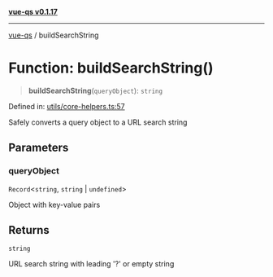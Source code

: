 [**vue-qs v0.1.17**](../README.md)

---

[vue-qs](../README.md) / buildSearchString

# Function: buildSearchString()

> **buildSearchString**(`queryObject`): `string`

Defined in: [utils/core-helpers.ts:57](https://github.com/iamsomraj/vue-qs/blob/b89690c4cfcb78328e659968e3c7235730988be4/src/utils/core-helpers.ts#L57)

Safely converts a query object to a URL search string

## Parameters

### queryObject

`Record`\<`string`, `string` \| `undefined`\>

Object with key-value pairs

## Returns

`string`

URL search string with leading '?' or empty string
